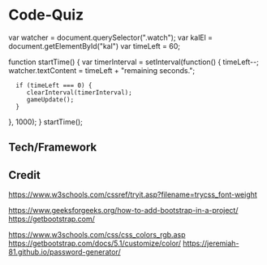 # Code-Quiz
var watcher = document.querySelector(".watch");
var kalEl = document.getElementById("kal")
var timeLeft = 60;

function startTime() {
   var timerInterval = setInterval(function() {
      timeLeft--;
      watcher.textContent = timeLeft + "remaining seconds.";

      if (timeLeft === 0) {
         clearInterval(timerInterval);
         gameUpdate();
      }
   }, 1000);
 }
 startTime();















## Tech/Framework

## Credit
https://www.w3schools.com/cssref/tryit.asp?filename=trycss_font-weight


https://www.geeksforgeeks.org/how-to-add-bootstrap-in-a-project/
https://getbootstrap.com/






https://www.w3schools.com/css/css_colors_rgb.asp
https://getbootstrap.com/docs/5.1/customize/color/
https://jeremiah-81.github.io/password-generator/
